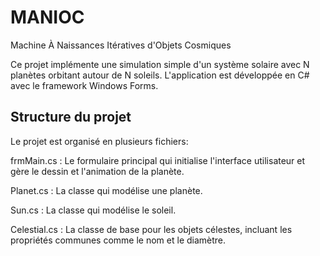 # MANIOC
Machine À Naissances Itératives d'Objets Cosmiques

Ce projet implémente une simulation simple d'un système solaire avec N planètes orbitant autour de N soleils. L'application est développée en C# avec le framework Windows Forms.

## Structure du projet
Le projet est organisé en plusieurs fichiers:

frmMain.cs : Le formulaire principal qui initialise l'interface utilisateur et gère le dessin et l'animation de la planète.

Planet.cs : La classe qui modélise une planète.

Sun.cs : La classe qui modélise le soleil.

Celestial.cs : La classe de base pour les objets célestes, incluant les propriétés communes comme le nom et le diamètre.
